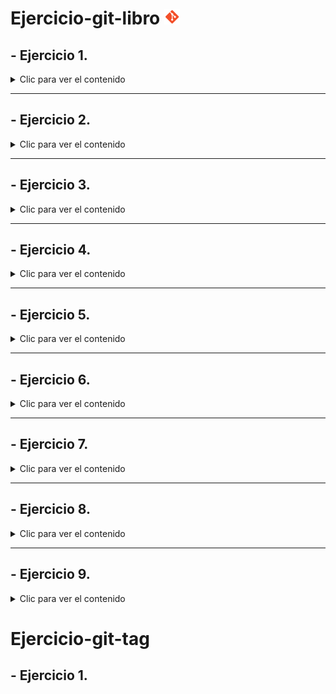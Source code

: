 # Ejercicio-git-libro <img src="logomark-orange@2x.png" width="25"/>

<div align="justify">

## - Ejercicio 1.

<details>
    <summary>Clic para ver el contenido</summary>

### Crear la carpeta *Capítulos* y crear dentro el fichero *capítulo1.txt*.


```bash
pro@jpexposito-VirtualBox:~/Repositorios GitHub/ejercicio-git-libro$ git log
commit 6bd9a0fb2867d7afc0e44b3c0e15301598322683 (HEAD -> main, origin/main, origin/HEAD)
Author: cdiagal <cdiagalprog@gmail.com>
Date:   Mon Oct 14 12:56:25 2024 +0100

    Initial commit
pro@jpexposito-VirtualBox:~/Repositorios GitHub/ejercicio-git-libro$ mkdir capitulos
pro@jpexposito-VirtualBox:~/Repositorios GitHub/ejercicio-git-libro$ cat > capitulos/capitulo1.txt

```


### Se hace un *"commit"* sobre los cambios.

```bash
pro@jpexposito-VirtualBox:~/Repositorios GitHub/ejercicio-git-libro$ git add .
pro@jpexposito-VirtualBox:~/Repositorios GitHub/ejercicio-git-libro$ git commit -m "Añadido capítulos 1."
[main eb84bae] Añadido capítulos 1.
 2 files changed, 20 insertions(+), 1 deletion(-)
 rewrite README.md (100%)
 create mode 100644 capitulos/capitulo1.txt
pro@jpexposito-VirtualBox:~/Repositorios GitHub/ejercicio-git-libro$ git log
commit eb84bae5c13a559c1526559892ec7bc256235d72 (HEAD -> main)
Author: cdiagal <cdiagalprog@gmail.com>
Date:   Mon Oct 14 13:11:41 2024 +0100

    Añadido capítulos 1.

commit 6bd9a0fb2867d7afc0e44b3c0e15301598322683 (origin/main, origin/HEAD)
Author: cdiagal <cdiagalprog@gmail.com>
Date:   Mon Oct 14 12:56:25 2024 +0100

    Initial commit
```
### Se muestran los cambios con *"git log"*.

```bash
pro@jpexposito-VirtualBox:~/Repositorios GitHub/ejercicio-git-libro$ git log
commit eb84bae5c13a559c1526559892ec7bc256235d72 (HEAD -> main)
Author: cdiagal <cdiagalprog@gmail.com>
Date:   Mon Oct 14 13:11:41 2024 +0100

    Añadido capítulos 1.

commit 6bd9a0fb2867d7afc0e44b3c0e15301598322683 (origin/main, origin/HEAD)
Author: cdiagal <cdiagalprog@gmail.com>
Date:   Mon Oct 14 12:56:25 2024 +0100

    Initial commit
```
</details>

----


## - Ejercicio 2.

<details>
    <summary>Clic para ver el contenido</summary>

### Se crea el fichero *"capítulo2.txt"*.

```bash
pro@jpexposito-VirtualBox:~/Repositorios GitHub/ejercicio-git-libro$ cat > capitulos/capitulo2.txt
```
### Se hace un *"commit"* sobre los cambios.

```bash
pro@jpexposito-VirtualBox:~/Repositorios GitHub/ejercicio-git-libro$ git add .
pro@jpexposito-VirtualBox:~/Repositorios GitHub/ejercicio-git-libro$ git commit -m "Añadido capítulo 2."
[main d2da645] Añadido capítulo 2.
 3 files changed, 57 insertions(+)
 create mode 100644 capitulos/capitulo2.txt
 ```

 ### Se muestran los cambios con *"git log"*.

 ```bash
 pro@jpexposito-VirtualBox:~/Repositorios GitHub/ejercicio-git-libro$ git log
commit d2da64531b3d32eba8f48bb1585449d2bf7ff581 (HEAD -> main)
Author: cdiagal <cdiagalprog@gmail.com>
Date:   Mon Oct 14 13:22:28 2024 +0100

    Añadido capítulo 2.

commit eb84bae5c13a559c1526559892ec7bc256235d72
Author: cdiagal <cdiagalprog@gmail.com>
Date:   Mon Oct 14 13:11:41 2024 +0100

    Añadido capítulos 1.
```
</details>

----

## - Ejercicio 3.

<details>
    <summary>Clic para ver el contenido</summary>

### Se crea el fichero *"capítulo3.txt"*.

```bash
pro@jpexposito-VirtualBox:~/Repositorios GitHub/ejercicio-git-libro$ cat > capitulos/capitulo3.txt
```

### Se hace un *"commit"* sobre los cambios.

```bash
pro@jpexposito-VirtualBox:~/Repositorios GitHub/ejercicio-git-libro$ git commit -m "Añadido capítulo 3."
[main d0c568a] Añadido capítulo 3.
 2 files changed, 41 insertions(+)
 create mode 100644 capitulos/capitulo3.txt
 ```

 ### Se muestran los cambios con *"git log"*.

 ```bash
pro@jpexposito-VirtualBox:~/Repositorios GitHub/ejercicio-git-libro$ git log
commit d0c568ac0c2644688ab429890e31478ce2fa970b (HEAD -> main)
Author: cdiagal <cdiagalprog@gmail.com>
Date:   Mon Oct 14 13:29:25 2024 +0100

    Añadido capítulo 3.

commit d2da64531b3d32eba8f48bb1585449d2bf7ff581
Author: cdiagal <cdiagalprog@gmail.com>
Date:   Mon Oct 14 13:22:28 2024 +0100

    Añadido capítulo 2.

commit eb84bae5c13a559c1526559892ec7bc256235d72
Author: cdiagal <cdiagalprog@gmail.com>
Date:   Mon Oct 14 13:11:41 2024 +0100

    Añadido capítulos 1.

commit 6bd9a0fb2867d7afc0e44b3c0e15301598322683 (origin/main, origin/HEAD)
Author: cdiagal <cdiagalprog@gmail.com>
Date:   Mon Oct 14 12:56:25 2024 +0100

    Initial commit
```
### Se hace un *"git diff"*.

```bash

pro@jpexposito-VirtualBox:~/Repositorios GitHub/ejercicio-git-libro$ git diff 6bd9a0fb2867d7afc0e44b3c0e15301598322683..HEAD
diff --git a/README.md b/README.md
index 9a06b52..d05f9f3 100644
--- a/README.md
+++ b/README.md
@@ -1 +1,301 @@
-# ejercicio-git-libro
\ No newline at end of file
+# Ejercicio-git-libro
+
+<div align="justify">
+
+## - Ejercicio 1.

```

</details>

---

## - Ejercicio 4.

<details>
    <summary>Clic para ver el contenido</summary>

### Se crea el fichero *"índice.txt"*.

```bash
pro@jpexposito-VirtualBox:~/Repositorios GitHub/ejercicio-git-libro$ cat > indice.txt
```
### Se añaden cambios y se hace un *"commit"*.

```bash
pro@jpexposito-VirtualBox:~/Repositorios GitHub/ejercicio-git-libro$ git commit -m "Se crea índice."
[main bc12be7] Se crea índice.
 2 files changed, 99 insertions(+)
 create mode 100644 indice.txt
 ```

 ###  Se hace un *"echo"*.

 ```bash
pro@jpexposito-VirtualBox:~/Repositorios GitHub/ejercicio-git-libro$ echo "Indice de los capítulos, con conceptos avanzados de git" >> indice.txt
```

### Se añaden los cambios a la zona de trabajo temporal, se vuelve a hacer un *"commit"* y se muestra quién ha hecho los cambios en el fichero con un *"git annotate"*.

```bash
pro@jpexposito-VirtualBox:~/Repositorios GitHub/ejercicio-git-libro$ git add .
pro@jpexposito-VirtualBox:~/Repositorios GitHub/ejercicio-git-libro$ git commit -m "Añadido el índice."
[main ff66f14] Añadido el índice.
 1 file changed, 1 insertion(+), 1 deletion(-)
pro@jpexposito-VirtualBox:~/Repositorios GitHub/ejercicio-git-libro$ git annotate indice.txt
ff66f149        (   cdiagal     2024-10-14 13:41:12 +0100       1)Indice de los cápitulos, con conceptos avanzados de git.Indice de los capítulos, con conceptos avanzados de git.
```

</details>

---

## - Ejercicio 5.

<details>
    <summary>Clic para ver el contenido</summary>

### Se crea una nueva rama llamada "bibliografía".

```bash
pro@jpexposito-VirtualBox:~/Repositorios GitHub/ejercicio-git-libro$ git checkout -b bibliografía                                                
Cambiado a nueva rama 'bibliografía'
```

### Se añaden los cambios a la zona de trabajo temporal, se hace un *"commit"* y se hace un *"push"* para actualizar todo el trabajo en la nube.

```bash
pro@jpexposito-VirtualBox:~/Repositorios GitHub/ejercicio-git-libro$ git add .
pro@jpexposito-VirtualBox:~/Repositorios GitHub/ejercicio-git-libro$ git commit -m "Se crea la rama bibliografía"
[bibliografía a6f3b6f] Se crea la rama bibliografía
 1 file changed, 40 insertions(+)
pro@jpexposito-VirtualBox:~/Repositorios GitHub/ejercicio-git-libro$ git push --set-upstream origin bibliografía
Enumerando objetos: 28, listo.
Contando objetos: 100% (28/28), listo.
Compresión delta usando hasta 4 hilos
Comprimiendo objetos: 100% (24/24), listo.
Escribiendo objetos: 100% (26/26), 3.41 KiB | 873.00 KiB/s, listo.
Total 26 (delta 7), reusados 0 (delta 0), pack-reusados 0
remote: Resolving deltas: 100% (7/7), done.
remote: 
remote: Create a pull request for 'bibliografía' on GitHub by visiting:
remote:      https://github.com/Cdiagal/ejercicio-git-libro/pull/new/bibliograf%C3%ADa
remote: 
To https://github.com/Cdiagal/ejercicio-git-libro
 * [new branch]      bibliografía -> bibliografía
Rama 'bibliografía' configurada para hacer seguimiento a la rama remota 'bibliografía' de 'origin'.
```

```bash
pro@jpexposito-VirtualBox:~/Repositorios GitHub/ejercicio-git-libro$ git branch -av
* bibliografía                a6f3b6f Se crea la rama bibliografía
  main                        ff66f14 [adelante 5] Añadido el índice.
  remotes/origin/HEAD         -> origin/main
  remotes/origin/bibliografía a6f3b6f Se crea la rama bibliografía
  remotes/origin/main         6bd9a0f Initial commit
```

### Se añade el contenido de la rama *"bibliografía"* con la rama "*main*" mediante un "git merge" y posteriormente se documenta el cambio con un "*commit*" y git push.

```bash
bae2@jpexposito-VirtualBox:~/ejercicio-git-libro/ejercicio-git-libro$ git add .
bae2@jpexposito-VirtualBox:~/ejercicio-git-libro/ejercicio-git-libro$ git commit -m "Se genera un git merge a la rama principal"
[main c0f9a30] Se genera un git merge a la rama principal
 1 file changed, 4 insertions(+)
bae2@jpexposito-VirtualBox:~/ejercicio-git-libro/ejercicio-git-libro$ git push
Enumerando objetos: 9, listo.
Contando objetos: 100% (9/9), listo.
Compresión delta usando hasta 4 hilos
Comprimiendo objetos: 100% (5/5), listo.
Escribiendo objetos: 100% (5/5), 798 bytes | 798.00 KiB/s, listo.
Total 5 (delta 1), reusados 0 (delta 0), pack-reusados 0
remote: Resolving deltas: 100% (1/1), completed with 1 local object.
To https://github.com/Cdiagal/ejercicio-git-libro
   7a47ea7..c0f9a30  main -> main
```
</details>

---

## - Ejercicio 6.

<details>
    <summary>Clic para ver el contenido</summary>

### Se crea el fichero *"capítulos/capítulo4.txt"*.

```bash
pro@jpexposito-VirtualBox:~/Repositorios GitHub/ejercicio-git-libro$ cat > capitulos/capitulo4.txt         
En este capítulo veremos cómo usar GitHub para alojar repositorios en remoto.

```

### Se hace un commit con el mensaje *"Añadido capítulo 4"* y se actualiza en la nube.

```bash
pro@jpexposito-VirtualBox:~/Repositorios GitHub/ejercicio-git-libro$ git add .
pro@jpexposito-VirtualBox:~/Repositorios GitHub/ejercicio-git-libro$ git commit -m "Se añade el capítulo 4"
[main eeac524] Se añade el capítulo 4
 2 files changed, 22 insertions(+), 43 deletions(-)
 create mode 100644 capitulos/capitulo4.txt
pro@jpexposito-VirtualBox:~/Repositorios GitHub/ejercicio-git-libro$ git push
Enumerando objetos: 8, listo.
Contando objetos: 100% (8/8), listo.
Compresión delta usando hasta 4 hilos
Comprimiendo objetos: 100% (4/4), listo.
Escribiendo objetos: 100% (5/5), 705 bytes | 352.00 KiB/s, listo.
Total 5 (delta 2), reusados 0 (delta 0), pack-reusados 0
remote: Resolving deltas: 100% (2/2), completed with 2 local objects.
To https://github.com/Cdiagal/ejercicio-git-libro
   b7c1296..eeac524  main -> main
```

### Se ejecuta el comando *"git log --graph --all --oneline"* para mostrar la historia del repositorio incluyendo todas las ramas.

```bash

pro@jpexposito-VirtualBox:~/Repositorios GitHub/ejercicio-git-libro$ git log --graph --all --oneline
* 9a62fed (HEAD -> main, origin/main, origin/HEAD) Se hacen nuevas modificaciones para subsanar errores
* eeac524 Se añade el capítulo 4
* b7c1296 Se hace merge
* c0f9a30 Se genera un git merge a la rama principal
*   08f5431 Merge branch 'bibliografía'
|\  
| * c8da4bf (origin/bibliografía, bibliografía) Se genera el último cambio
| * a6f3b6f Se crea la rama bibliografía
* | 7a47ea7 cambios en capitulo2.txt
|/  
* ff66f14 Añadido el índice.
* bc12be7 Se crea índice.
* d0c568a Añadido capítulo 3.
* d2da645 Añadido capítulo 2.
* eb84bae Añadido capítulos 1.
* 6bd9a0f Initial commit

```
</details>

---


## - Ejercicio 7.

<details>
    <summary>Clic para ver el contenido</summary>

### Se cabmia a la rama bibliografía y se crea el fichero *"bibliografía.txt"* añadiendo la referencia descrita en las indicaciones.

```bash

pro@jpexposito-VirtualBox:~/Repositorios GitHub/ejercicio-git-libro$ git branch            
* bibliografía
  main
pro@jpexposito-VirtualBox:~/Repositorios GitHub/ejercicio-git-libro$ cat > bibliografia.txt
Chacon, S. and Straub, B. Pro Git. Apress.

```

### Se hace un commit con el comentario descrito y se muestra el historial del repositorio incluyendo todas las ramas.

```bash

pro@jpexposito-VirtualBox:~/Repositorios GitHub/ejercicio-git-libro$ git add .
pro@jpexposito-VirtualBox:~/Repositorios GitHub/ejercicio-git-libro$ git commit -m "Añadida la primera referencia bibliográfica"
[bibliografía 8a9200e] Añadida la primera referencia bibliográfica
 1 file changed, 1 insertion(+)
 create mode 100644 bibliografia.txt
pro@jpexposito-VirtualBox:~/Repositorios GitHub/ejercicio-git-libro$ git log --graph --all --oneline                            
* 8a9200e (HEAD -> bibliografía) Añadida la primera referencia bibliográfica
| * 9eb7e43 (origin/main, origin/HEAD, main) se ejecuta git log --graph --all --oneline y se cambia de rama a bibliografía
| * 9a62fed Se hacen nuevas modificaciones para subsanar errores
| * eeac524 Se añade el capítulo 4
| * b7c1296 Se hace merge
| * c0f9a30 Se genera un git merge a la rama principal
| *   08f5431 Merge branch 'bibliografía'
| |\  
| |/  
|/|   
* | c8da4bf (origin/bibliografía) Se genera el último cambio
* | a6f3b6f Se crea la rama bibliografía
| * 7a47ea7 cambios en capitulo2.txt
|/  
* ff66f14 Añadido el índice.
* bc12be7 Se crea índice.
* d0c568a Añadido capítulo 3.
* d2da645 Añadido capítulo 2.
* eb84bae Añadido capítulos 1.
* 6bd9a0f Initial commit

```

</details>

---

## - Ejercicio 8.

<details>
    <summary>Clic para ver el contenido</summary>

### Se fusiona la rama bibliografía con la rama main y se muestra la historia del repositorio incluyendo todas las ramas.

```bash

pro@jpexposito-VirtualBox:~/Repositorios GitHub/ejercicio-git-libro$ git log --graph --all --oneline                                    
*   8527db4 (HEAD -> main) Merge branch 'bibliografía'
|\  
| * 8a9200e (bibliografía) Añadida la primera referencia bibliográfica
* | 6a99125 se añaden las indicaciones del ejercicio7 en README
* | 9eb7e43 (origin/main, origin/HEAD) se ejecuta git log --graph --all --oneline y se cambia de rama a bibliografía
* | 9a62fed Se hacen nuevas modificaciones para subsanar errores
* | eeac524 Se añade el capítulo 4
* | b7c1296 Se hace merge
* | c0f9a30 Se genera un git merge a la rama principal
* | 08f5431 Merge branch 'bibliografía'
|\| 
| * c8da4bf (origin/bibliografía) Se genera el último cambio

```

### Se elimina la rama bibliografía.

```bash

pro@jpexposito-VirtualBox:~/Repositorios GitHub/ejercicio-git-libro$ git branch -D bibliografía
Eliminada la rama bibliografía (era 8a9200e).

```

### Se muestran los resultados de la historia del repositorio incluyendo todas las ramas.

```bash

pro@jpexposito-VirtualBox:~/Repositorios GitHub/ejercicio-git-libro$ git log --graph --all --oneline
*   8527db4 (HEAD -> main) Merge branch 'bibliografía'
|\  
| * 8a9200e Añadida la primera referencia bibliográfica
* | 6a99125 se añaden las indicaciones del ejercicio7 en README
* | 9eb7e43 (origin/main, origin/HEAD) se ejecuta git log --graph --all --oneline y se cambia de rama a bibliografía
* | 9a62fed Se hacen nuevas modificaciones para subsanar errores
* | eeac524 Se añade el capítulo 4
* | b7c1296 Se hace merge
* | c0f9a30 Se genera un git merge a la rama principal
* | 08f5431 Merge branch 'bibliografía'
|\| 
| * c8da4bf (origin/bibliografía) Se genera el último cambio
| * a6f3b6f Se crea la rama bibliografía
* | 7a47ea7 cambios en capitulo2.txt
|/  
* ff66f14 Añadido el índice.
* bc12be7 Se crea índice.
* d0c568a Añadido capítulo 3.
* d2da645 Añadido capítulo 2.
* eb84bae Añadido capítulos 1.
* 6bd9a0f Initial commit

```

</details>

---

## - Ejercicio 9.

<details>
    <summary>Clic para ver el contenido</summary>

### Se crea la rama bibliografía y se cambia a la misma.

```bash 

pro@jpexposito-VirtualBox:~/Repositorios GitHub/ejercicio-git-libro$ git checkout -b bibliografía
Cambiado a nueva rama 'bibliografía'

```

### Se cambia el fichero *"bibliografía.txt"* añadiendo las referencias indicadas.

```bash

pro@jpexposito-VirtualBox:~/Repositorios GitHub/ejercicio-git-libro$ cat > bibliografia.txt
Chacon, S. and Straub, B. Pro Git. Apress.
Loeliger, J. and McCullough, M. Version control with Git. O’Reilly.

```

### Se añaden los cambios a la zona de intercambio temporal y se hace un commit.

```bash

pro@jpexposito-VirtualBox:~/Repositorios GitHub/ejercicio-git-libro$ git add .
pro@jpexposito-VirtualBox:~/Repositorios GitHub/ejercicio-git-libro$ git commit -m "Añadida nueva referencia bibliográfica"
[bibliografía c264086] Añadida nueva referencia bibliográfica
 2 files changed, 107 insertions(+), 1 deletion(-)

```

### Se cambia a la rama principal y se fusiona la rama *"bibliografía"* con la rama *"main"*.

```bash

pro@jpexposito-VirtualBox:~/Repositorios GitHub/ejercicio-git-libro$ git checkout main
Cambiado a rama 'main'
Tu rama está adelantada a 'origin/main' por 3 commits.
  (usa "git push" para publicar tus commits locales)
pro@jpexposito-VirtualBox:~/Repositorios GitHub/ejercicio-git-libro$ git merge bibliografía
Actualizando 8527db4..f60bfff
Fast-forward
 README.md        | 106 +++++++++++++++++++++++++++++++++++++++++++++++++++++++++++++++++++++++++++++++++++++++++++++++++++++++++-
 bibliografia.txt |   3 +++
 2 files changed, 108 insertions(+), 1 deletion(-)

```

### Se resuelve el conflicto dejando el fichero *"bibliografia.txt"* con las nuevas referencias.

```bash

pro@jpexposito-VirtualBox:~/Repositorios GitHub/ejercicio-git-libro$ cat > bibliografía.txt
Chacon, S. and Straub, B. Pro Git. Apress.
Loeliger, J. and McCullough, M. Version control with Git. O’Reilly.
Hodson, R. Ry’s Git Tutorial. Smashwords (2014)

```

### Se añaden los cambios a la zona de intercambio temporal y se hace un commit con el mensaje indicado.

```bash

pro@jpexposito-VirtualBox:~/Repositorios GitHub/ejercicio-git-libro$ git add .
pro@jpexposito-VirtualBox:~/Repositorios GitHub/ejercicio-git-libro$ git commit -m "Resuelto conflicto de bibliografía"
[main dd176ca] Resuelto conflicto de bibliografía
 2 files changed, 41 insertions(+)
 create mode 100644 "bibliograf\303\255a.txt"

```

### Se muestra la historia del repositorio incluyendo todas las ramas.

```bash

pro@jpexposito-VirtualBox:~/Repositorios GitHub/ejercicio-git-libro$ git log --graph --all --oneline
* dd176ca (HEAD -> main) Resuelto conflicto de bibliografía
* f60bfff (bibliografía) Se corrigen errores para cambiar de rama y generar fusión
* c264086 Añadida nueva referencia bibliográfica
*   8527db4 Merge branch 'bibliografía'
|\  
| * 8a9200e Añadida la primera referencia bibliográfica
* | 6a99125 se añaden las indicaciones del ejercicio7 en README
* | 9eb7e43 (origin/main, origin/HEAD) se ejecuta git log --graph --all --oneline y se cambia de rama a bibliografía
* | 9a62fed Se hacen nuevas modificaciones para subsanar errores
* | eeac524 Se añade el capítulo 4
* | b7c1296 Se hace merge
* | c0f9a30 Se genera un git merge a la rama principal

```
</details>


# Ejercicio-git-tag

## - Ejercicio 1.


